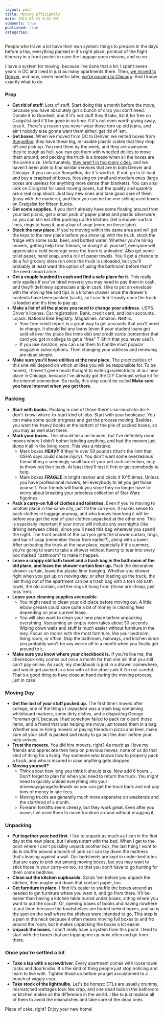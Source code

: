 ```yaml
---
layout: post
title: Moving Efficiently
date: 2013-08-21 6:01 PM
comments: true
published: true
categories: 
---
```

People who travel a lot have their own system: things to prepare in the days before a trip, everything packed in it's right place, printout of the flight itinerary in a front pocket in case the luggage goes missing, and so on.

I have a system for moving, because I've done that a lot. I spent seven years in DC and lived in just as many apartments there. Then, [we moved to Denver](/2013/01/goodbye-dc/), and now, seven months later, [we're moving to Chicago](/2013/07/so-long-denver/). And I know exactly what to do.

### Prep
- **Get rid of stuff.** Lots of stuff. Start doing this a month before the move, because you have absolutely got a bunch of crap you don't need. Donate it to Goodwill, and if it's not stuff they'll take, list it for free on Craigslist and it'll be gone in no time. If it's not even worth giving away, toss it. There's a reason you never wear those torn up old jeans, and ain't nobody else gonna want them either: get rid of 'em.
- **Get boxes.** When we moved from DC to Denver, we rented boxes from [BungoBox](http://bungobox.com/): they have these big, re-usable plastic crates that they drop off and pick up. You rent them by the week, and they are awesome: they're tough as hell, you can get them with wheeled dollies to move them around, and packing the truck is a breeze when all the boxes are the same size. Unfortunately, [they aren't in too many cities](http://bungobox.com/locations/), and we haven't been able to find similar services that are in both Denver and Chicago. If you can use BungoBox, do: it's worth it. If not, go to U-haul and buy a crapload of boxes, focusing on small and medium ones (large boxes are useless for anything more dense than blankets). You can also look on Craigslist for used moving boxes, but the quality and quantity are a real crap shoot. Just buy new ones and take good care of them (easy with the markers), and then you can be the one selling used boxes on Craigslist for fifteen bucks.
- **Get some supplies.** If you don't already have some floating around from your last picnic, get a small pack of paper plates and plastic silverware, so you can still eat after packing up the kitchen. Get a shower curtain lines, rings to hang it, and a bar of soap (more on these later).
- **Stock the new place.** If you're moving within the same area and will get the keys to the new place before you show up with the truck, stock the fridge with some soda, beer, and bottled water. Whether you're hiring movers, getting help from friends, or doing it all yourself, everyone will appreciate a cold beverage once the truck is unloaded. Also get some toilet paper, hand soap, and a roll of paper towels. You'll get a chance to do a full grocery store run once the truck is unloaded, but you'll probably at least want the option of using the bathroom before that if the need should arise.
- **Get a couple hundred in cash and find a safe place for it.** This really only applies if you've hired movers: you may need to pay them in cash, and they'll definitely appreciate a tip in cash. I like to put an envelope with the moving fee and tips in a kitchen drawer once the drawer's contents have been packed (sssh), so I can find it easily once the truck is loaded and it's time to pay up.
- **Make a list of all the places you need to change your address.** USPS. Driver's license. Car registration. Bank, credit card, and loan accounts. Lojack. National Bike Registry. Magazines. Amazon. Netflix.
  - Your free credit report is a great way to get accounts that you'll need to change. It should list any loans (even if your student loans got sold all over the place like mine did) and credit cards (remember that card you got in college to get a "free" T-Shirt that you never use?).
  - If you use Amazon, you can use them to handle most popular magazine subscriptions. Then changing your address and renewing are dead simple.
- **Make sure you'll have utilities at the new place.** The practicalities of this one will depend on which utilities you will be responsible for. To be honest, I haven't given much thought to water/gas/electricity at our new place in Chicago, because I've already got the DIY Comcast setup kit for the internet connection. So really, this step could be called **Make sure you have Internet when you get there.**

### Packing
- **Start with books.** Packing is one of those there's-so-much-to-do-I-don't-know-where-to-start kind of jobs. Start with your bookcase. You can make some quick progress and get the process moving. Besides, you want the heavy books at the bottom of the pile of packed boxes, so you may as well start there.
- **Mark your boxes.** This should be a no-brainer, but I've definitely done moves where I didn't bother labeling anything, and had the movers just dump it all in the living room. This was a mistake.
  - Mark boxes ***HEAVY*** if they're over 50 pounds (that's the limit that OSHA says could cause injury). You don't want some overzealous friend lifting a seemingly small box of your pet rock collection, only to throw out their back. At least they'll test it first or get somebody to help.  
  - Mark boxes ***FRAGILE*** in bright marker and circle it 10^5 times. Unless you have professional movers, tell everybody to let you get those yourself. Your friends will thank you since they no longer have to worry about breaking your priceless collection of Star Wars figurines.
- **Pack a carry-on full of clothes and toiletries.** Even if you're moving to another place in the same city, just fill the carry-on. It makes sense to pack clothes in luggage anyway, and who knows how long it will be before you get the rest of your clothes unpacked at the other end. This is especially important if your move will include any overnights (like driving between cities), since you'll need this bag wherever you spend the night. The front pocket of the carryon gets the shower curtain, rings, and bar of soap (remember those from earlier?), along with a towel. After unloading the truck at the new place, especially if it's summer, you're going to want to take a shower without having to tear into every box marked "bathroom" to make it happen.
- **Leave a crappy old bath towel and a trash bag in the bathroom of the old place, and leave the shower curtain liner up.** Pack the decorative shower curtain, leave the plastic liner hanging. Whether you shower right when you get up on moving day, or after loading up the truck, the last thing out of the apartment can be a trash bag with a torn old bath towel, the old curtain, and the rings it hung from (those are cheap, just toss 'em).
- **Leave your cleaning supplies accessible**
  - You might need to clean your old place before moving out. A little elbow grease could save quite a bit of money in cleaning fees depending on your current lease.
  - You will also want to clean your new place before unpacking everything. Vacuuming an empty room takes about 30 seconds. Wiping down walls and stuff is much easier without furniture in the way. Focus on rooms with the most furniture, like your bedroom, living room, or office. Skip the bathroom, hallways, and kitchen since you probably won't be any worse off in a month when you finally get around to it.
- **Make sure you know where your checkbook is.** If you're like me, the checkbook only comes out once a month for that one bill that you still can't pay online. As such, my checkbook is just in a drawer somewhere, and would get packed in a box with all the other junk if I'm not careful. That's a good thing to have close at hand during the moving process, just in case.

### Moving Day
- **Get the last of your stuff packed up.** The first time I moved after college, one of the things I unpacked was a trash bag containing whiteboard markers, some dirty dishes, and a disgusting George Foreman grill, because I had somehow failed to pack (or clean) those items, and a friend that was helping me move just tossed them in a bag. Whether you're hiring movers or paying friends in pizza and beer, make sure all your stuff is packed and ready to go out the door before your help arrives.
- **Trust the movers.** You did hire movers, right? As much as I love my friends and appreciate their help on previous moves, none of us do that kind of thing for a living. Pay someone who knows how to properly pack a truck, and who is insured in case anything gets dropped.
- **Moving yourself?** 
  - Think about how long you think it should take. Now add 6 hours... Don't forget to plan for when you need to return the truck. You might need to quickly unload everything into your driveway/garage/sidewalk so you can get the truck back and not pay tons of money in late fees.
  - Moving trucks are generally much more expensive on weekends and the start/end of a month.
  - Forearm forklifts seem cheezy, but they work great. Even after you move, I've used them to move furniture around without dragging it.

### Unpacking
- **Put together your bed first.** I like to unpack as much as I can in the first day at the new place, but I always start with the bed. When I get to the point where I can't possibly unpack another box, the last thing I want to do is shuffle around a bunch of junk so I can lay down the mattress that's leaning against a wall. Our bedsheets are kept in under-bed totes that are easy to pick out among moving boxes, but you may want to stick those in your carry-on too, so that you don't have to go hunting for them come bedtime.
- **Clean out the kitchen cupboards.** Scrub 'em before you unpack the kitchen, then maybe put down that contact paper, too.
- **Get furniture in place.** I find it's easier to shuffle the boxes around as needed to get furniture where you want it, and go from there. It'll be easier than having a kitchen table buried under boxes, sitting where you want to put the couch. Or, opening boxes of books and having nowhere to put them because the bookshelves are buried behind boxes, and so is the spot on the wall where the shelves were intended to go. This step is a pain in the neck because it often means moving full boxes to and fro around the room, but it makes unpacking the boxes a lot easier.
- **Unpack the boxes.** I don't really have a system from this point. I tend to start with the boxes that are tripping me up most often and go from there.

### Once you're settled a bit
- **Take a lap with a screwdriver.** Every apartment comes with loose towel racks and doorknobs. It's the kind of thing people just stop noticing and learn to live with. Tighten those up before you get accustomed to a bunch of wiggly crap.
- **Take stock of the lightbulbs.** Let's be honest: CFLs are usually crummy, mismatched wattages look like crap, and one dead bulb in the bathroom or kitchen makes all the difference in the world. I like to just replace all of them to avoid the mismatches and take care of the dead ones.

Piece of cake, right? Enjoy your new home!
